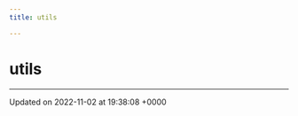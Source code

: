 ```yaml
---
title: utils

---
```


# utils








-------------------------------

Updated on 2022-11-02 at 19:38:08 +0000